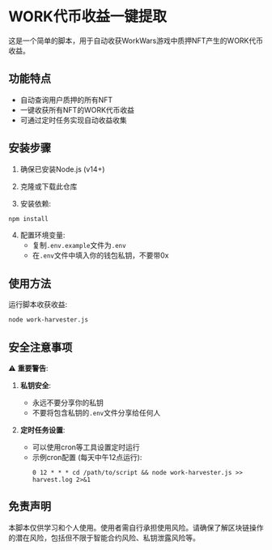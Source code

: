 # WORK代币收益一键提取

这是一个简单的脚本，用于自动收获WorkWars游戏中质押NFT产生的WORK代币收益。

## 功能特点

- 自动查询用户质押的所有NFT
- 一键收获所有NFT的WORK代币收益
- 可通过定时任务实现自动收益收集

## 安装步骤

1. 确保已安装Node.js (v14+)

2. 克隆或下载此仓库

3. 安装依赖:
```bash
npm install
```

4. 配置环境变量:
   - 复制`.env.example`文件为`.env`
   - 在`.env`文件中填入你的钱包私钥，不要带0x

## 使用方法

运行脚本收获收益:
```bash
node work-harvester.js
```

## 安全注意事项

⚠️ **重要警告**:

1. **私钥安全**:
   - 永远不要分享你的私钥
   - 不要将包含私钥的`.env`文件分享给任何人


2. **定时任务设置**:
   - 可以使用cron等工具设置定时运行
   - 示例cron配置 (每天中午12点运行):
     ```
     0 12 * * * cd /path/to/script && node work-harvester.js >> harvest.log 2>&1
     ```

## 免责声明

本脚本仅供学习和个人使用。使用者需自行承担使用风险。请确保了解区块链操作的潜在风险，包括但不限于智能合约风险、私钥泄露风险等。 